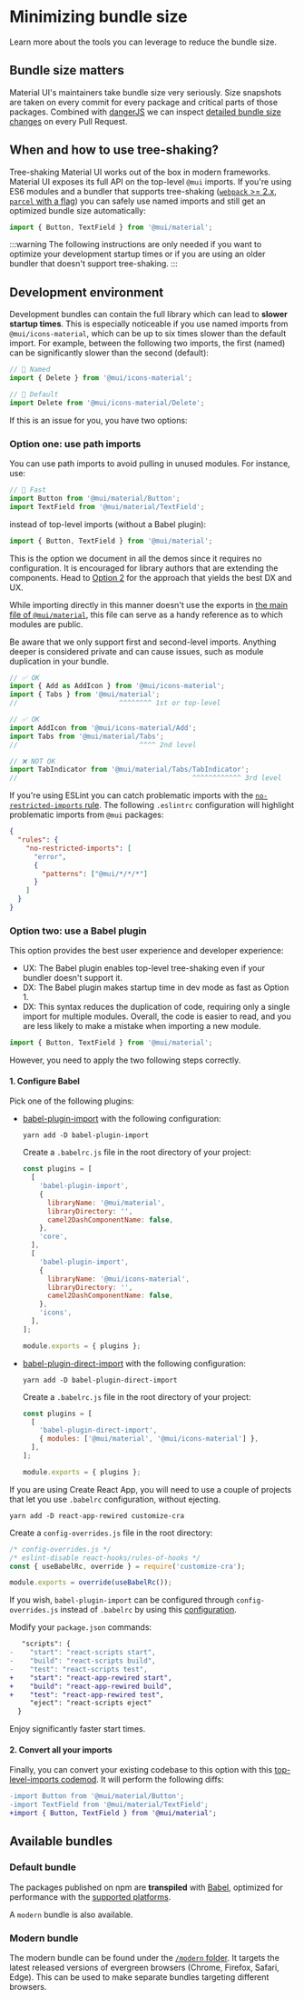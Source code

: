 # Minimizing bundle size

<p class="description">Learn more about the tools you can leverage to reduce the bundle size.</p>

## Bundle size matters

Material UI's maintainers take bundle size very seriously. Size snapshots are taken
on every commit for every package and critical parts of those packages.
Combined with [dangerJS](https://danger.systems/js/) we can inspect
[detailed bundle size changes](https://github.com/mui/material-ui/pull/14638#issuecomment-466658459) on every Pull Request.

## When and how to use tree-shaking?

Tree-shaking Material UI works out of the box in modern frameworks.
Material UI exposes its full API on the top-level `@mui` imports.
If you're using ES6 modules and a bundler that supports tree-shaking ([`webpack` >= 2.x](https://webpack.js.org/guides/tree-shaking/), [`parcel` with a flag](https://en.parceljs.org/cli.html#enable-experimental-scope-hoisting/tree-shaking-support)) you can safely use named imports and still get an optimized bundle size automatically:

```js
import { Button, TextField } from '@mui/material';
```

:::warning
The following instructions are only needed if you want to optimize your development startup times or if you are using an older bundler that doesn't support tree-shaking.
:::

## Development environment

Development bundles can contain the full library which can lead to **slower startup times**.
This is especially noticeable if you use named imports from `@mui/icons-material`, which can be up to six times slower than the default import.
For example, between the following two imports, the first (named) can be significantly slower than the second (default):

```js
// 🐌 Named
import { Delete } from '@mui/icons-material';
```

```js
// 🚀 Default
import Delete from '@mui/icons-material/Delete';
```

If this is an issue for you, you have two options:

### Option one: use path imports

You can use path imports to avoid pulling in unused modules.
For instance, use:

```js
// 🚀 Fast
import Button from '@mui/material/Button';
import TextField from '@mui/material/TextField';
```

instead of top-level imports (without a Babel plugin):

```js
import { Button, TextField } from '@mui/material';
```

This is the option we document in all the demos since it requires no configuration.
It is encouraged for library authors that are extending the components.
Head to [Option 2](#option-two-use-a-babel-plugin) for the approach that yields the best DX and UX.

While importing directly in this manner doesn't use the exports in [the main file of `@mui/material`](https://unpkg.com/@mui/material), this file can serve as a handy reference as to which modules are public.

Be aware that we only support first and second-level imports.
Anything deeper is considered private and can cause issues, such as module duplication in your bundle.

```js
// ✅ OK
import { Add as AddIcon } from '@mui/icons-material';
import { Tabs } from '@mui/material';
//                         ^^^^^^^^ 1st or top-level

// ✅ OK
import AddIcon from '@mui/icons-material/Add';
import Tabs from '@mui/material/Tabs';
//                              ^^^^ 2nd level

// ❌ NOT OK
import TabIndicator from '@mui/material/Tabs/TabIndicator';
//                                           ^^^^^^^^^^^^ 3rd level
```

If you're using ESLint you can catch problematic imports with the [`no-restricted-imports` rule](https://eslint.org/docs/latest/rules/no-restricted-imports). The following `.eslintrc` configuration will highlight problematic imports from `@mui` packages:

```json
{
  "rules": {
    "no-restricted-imports": [
      "error",
      {
        "patterns": ["@mui/*/*/*"]
      }
    ]
  }
}
```

### Option two: use a Babel plugin

This option provides the best user experience and developer experience:

- UX: The Babel plugin enables top-level tree-shaking even if your bundler doesn't support it.
- DX: The Babel plugin makes startup time in dev mode as fast as Option 1.
- DX: This syntax reduces the duplication of code, requiring only a single import for multiple modules.
  Overall, the code is easier to read, and you are less likely to make a mistake when importing a new module.

```js
import { Button, TextField } from '@mui/material';
```

However, you need to apply the two following steps correctly.

#### 1. Configure Babel

Pick one of the following plugins:

- [babel-plugin-import](https://github.com/umijs/babel-plugin-import) with the following configuration:

  `yarn add -D babel-plugin-import`

  Create a `.babelrc.js` file in the root directory of your project:

  ```js
  const plugins = [
    [
      'babel-plugin-import',
      {
        libraryName: '@mui/material',
        libraryDirectory: '',
        camel2DashComponentName: false,
      },
      'core',
    ],
    [
      'babel-plugin-import',
      {
        libraryName: '@mui/icons-material',
        libraryDirectory: '',
        camel2DashComponentName: false,
      },
      'icons',
    ],
  ];

  module.exports = { plugins };
  ```

- [babel-plugin-direct-import](https://github.com/avocadowastaken/babel-plugin-direct-import) with the following configuration:

  `yarn add -D babel-plugin-direct-import`

  Create a `.babelrc.js` file in the root directory of your project:

  ```js
  const plugins = [
    [
      'babel-plugin-direct-import',
      { modules: ['@mui/material', '@mui/icons-material'] },
    ],
  ];

  module.exports = { plugins };
  ```

If you are using Create React App, you will need to use a couple of projects that let you use `.babelrc` configuration, without ejecting.

`yarn add -D react-app-rewired customize-cra`

Create a `config-overrides.js` file in the root directory:

```js
/* config-overrides.js */
/* eslint-disable react-hooks/rules-of-hooks */
const { useBabelRc, override } = require('customize-cra');

module.exports = override(useBabelRc());
```

If you wish, `babel-plugin-import` can be configured through `config-overrides.js` instead of `.babelrc` by using this [configuration](https://github.com/arackaf/customize-cra/blob/master/api.md#fixbabelimportslibraryname-options).

Modify your `package.json` commands:

```diff
   "scripts": {
-    "start": "react-scripts start",
-    "build": "react-scripts build",
-    "test": "react-scripts test",
+    "start": "react-app-rewired start",
+    "build": "react-app-rewired build",
+    "test": "react-app-rewired test",
     "eject": "react-scripts eject"
  }
```

Enjoy significantly faster start times.

#### 2. Convert all your imports

Finally, you can convert your existing codebase to this option with this [top-level-imports codemod](https://www.npmjs.com/package/@mui/codemod#top-level-imports).
It will perform the following diffs:

```diff
-import Button from '@mui/material/Button';
-import TextField from '@mui/material/TextField';
+import { Button, TextField } from '@mui/material';
```

## Available bundles

### Default bundle

The packages published on npm are **transpiled** with [Babel](https://github.com/babel/babel), optimized for performance with the [supported platforms](/material-ui/getting-started/supported-platforms/).

A `modern` bundle is also available.

### Modern bundle

The modern bundle can be found under the [`/modern` folder](https://unpkg.com/@mui/material/modern/).
It targets the latest released versions of evergreen browsers (Chrome, Firefox, Safari, Edge).
This can be used to make separate bundles targeting different browsers.
